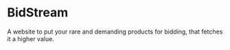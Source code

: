 # BidStream
A website to put your rare and demanding products for bidding, that fetches it a higher value.
